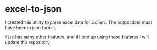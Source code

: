 # excel-to-json

I created this utility to parse excel data for a client.
The output data must have been in json format.

`xlsx` has many other features, and if I end up using those features
I will update this repository
